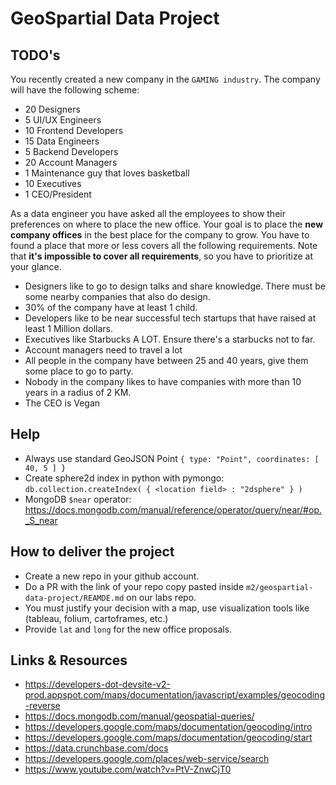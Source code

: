 # GeoSpartial Data Project

## TODO's

You recently created a new company in the `GAMING industry`. The company will have the following scheme:

- 20 Designers
- 5 UI/UX Engineers
- 10 Frontend Developers
- 15 Data Engineers
- 5 Backend Developers
- 20 Account Managers
- 1 Maintenance guy that loves basketball
- 10 Executives
- 1 CEO/President

As a data engineer you have asked all the employees to show their preferences on where to place the new office. Your goal is to place the **new company offices** in the best place for the company to grow. You have to found a place that more or less covers all the following requirements. Note that **it's impossible to cover all requirements**, so you have to prioritize at your glance.

- Designers like to go to design talks and share knowledge. There must be some nearby companies that also do design.
- 30% of the company have at least 1 child.
- Developers like to be near successful tech startups that have raised at least 1 Million dollars.
- Executives like Starbucks A LOT. Ensure there's a starbucks not to far.
- Account managers need to travel a lot
- All people in the company have between 25 and 40 years, give them some place to go to party.
- Nobody in the company likes to have companies with more than 10 years in a radius of 2 KM.
- The CEO is Vegan

## Help

- Always use standard GeoJSON Point `{ type: "Point", coordinates: [ 40, 5 ] }`
- Create sphere2d index in python with pymongo: `db.collection.createIndex( { <location field> : "2dsphere" } )`
- MongoDB `$near` operator: <https://docs.mongodb.com/manual/reference/operator/query/near/#op._S_near>

## How to deliver the project

- Create a new repo in your github account.
- Do a PR with the link of your repo copy pasted inside `m2/geospartial-data-project/REAMDE.md` on our labs repo.
- You must justify your decision with a map, use visualization tools like (tableau, folium, cartoframes, etc.)
- Provide `lat` and `long` for the new office proposals.

## Links & Resources

- <https://developers-dot-devsite-v2-prod.appspot.com/maps/documentation/javascript/examples/geocoding-reverse>
- <https://docs.mongodb.com/manual/geospatial-queries/>
- <https://developers.google.com/maps/documentation/geocoding/intro>
- <https://developers.google.com/maps/documentation/geocoding/start>
- <https://data.crunchbase.com/docs>
- <https://developers.google.com/places/web-service/search>
- <https://www.youtube.com/watch?v=PtV-ZnwCjT0>
